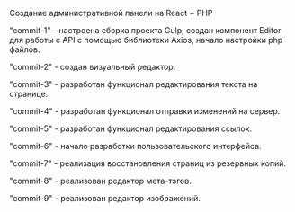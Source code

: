Создание административной панели на React + PHP

"commit-1" - настроена сборка проекта Gulp, создан компонент Editor для работы с API с помощью библиотеки Axios, начало настройки php файлов.

"commit-2" - создан визуальный редактор. 

"commit-3" - разработан функционал редактирования текста на странице. 

"commit-4" - разработан функционал отправки изменений на сервер. 

"commit-5" - разработан функционал редактирования ссылок. 

"commit-6" - начало разработки пользовательского интерфейса. 

"commit-7" - реализация восстановления страниц из резервных копий.

"commit-8" - реализован редактор мета-тэгов.

"commit-9" - реализован редактор изображений.